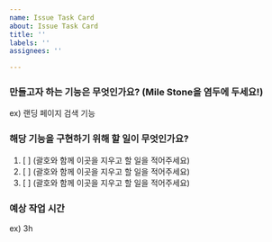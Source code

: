 ```yaml
---
name: Issue Task Card
about: Issue Task Card
title: ''
labels: ''
assignees: ''

---
```


### 만들고자 하는 기능은 무엇인가요? (Mile Stone을 염두에 두세요!)
ex) 랜딩 페이지 검색 기능

### 해당 기능을 구현하기 위해 할 일이 무엇인가요?
1. [ ] (괄호와 함께 이곳을 지우고 할 일을 적어주세요)
2. [ ] (괄호와 함께 이곳을 지우고 할 일을 적어주세요)
3. [ ] (괄호와 함께 이곳을 지우고 할 일을 적어주세요)

### 예상 작업 시간
ex) 3h
